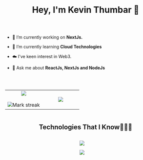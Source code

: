 

<!--h1 without bottom border-->
<div id="user-content-toc">
  <ul align="center">
    <summary><h1 style="display: inline-block">Hey, I'm Kevin Thumbar 👋</h1></summary>
  </ul>
</div>

<br/>



<!--Intro start-->
- 🔭 I’m currently working on **NextJs.**

- 🌱 I’m currently learning **Cloud Technologies**

- ☁️ I've keen interest in Web3.

- 💬 Ask me about **ReactJs, NextJs and NodeJs**


<!--Intro end-->

<br/>
<br/>

<!--- stats & Trophy (start) -->
<p align="center">
  <!--- stats (start) -->
<table align="center">
<tr border="none">
<td width="50%" align="center">
  
  <img  align="center"  src="https://github-readme-stats.vercel.app/api?username=kevin-t11&theme=dark&show_icons=true&count_private=true" />
  <br></br>
  <img  title="🔥 Get streak stats for your profile at git.io/streak-stats" alt="Mark streak" src="https://github-readme-streak-stats.herokuapp.com/?user=kevin-t11&theme=dark&hide_border=false" /> 
</td>

<td width="50%" align="center">

  <img  align="center"  src="https://github-readme-stats.anuraghazra1.vercel.app/api/top-langs/?username=kevin-t11&theme=dark&hide_border=false&no-bg=true&no-frame=true&langs_count=10"/>
  
  </td>
</tr>
</table>
<!--- stats (end) -->

</p>        
<!--- stats (end) -->


<!--h1 without bottom border-->
<div id="user-content-toc">
  <ul align="center">
    <summary><h2 style="display: inline-block">Technologies That I Know👨🏻‍💻</h2></summary>
  </ul>
</div>
<!--tech stack icons-->
<p align="center">
  <a href="https://skillicons.dev">
    <img src="https://skillicons.dev/icons?i=git,bootstrap,c,cpp,css,docker,express,firebase,github,html,idea,java,js,angular,next,materialui,mongodb,mysql,nextjs,nodejs,heroku,hibernate,jest,kafka,maven,postman,py,react,redux,bots,githubactions,gitlab,gradle,ts,tailwind,vscode&perline=14" />
  </a>
</p>





<!--profile visit count-->
<div align="center">
  
[![](https://visitcount.itsvg.in/api?id=kevin-t11&icon=3&color=6)](https://visitcount.itsvg.in)
  
</div>
